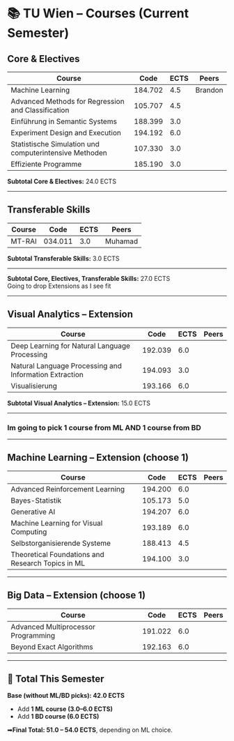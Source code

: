 # 📚 TU Wien – Courses (Current Semester)

## Core & Electives

| Course | Code | ECTS | Peers |
|--------|------|------|-------|
| Machine Learning | 184.702 | 4.5 | Brandon |
| Advanced Methods for Regression and Classification | 105.707 | 4.5 |  |
| Einführung in Semantic Systems | 188.399 | 3.0 |  |
| Experiment Design and Execution | 194.192 | 6.0 |  |
| Statistische Simulation und computerintensive Methoden | 107.330 | 3.0 |  |
| Effiziente Programme | 185.190 | 3.0 |  |

**Subtotal Core & Electives:** 24.0 ECTS  

---

## Transferable Skills

| Course | Code | ECTS | Peers |
|--------|------|------|-------|
| MT-RAI | 034.011 | 3.0 | Muhamad |

**Subtotal Transferable Skills:** 3.0 ECTS  

---

**Subtotal Core, Electives, Transferable Skills:** 27.0 ECTS  
Going to drop Extensions as I see fit

---

## Visual Analytics – Extension

| Course | Code | ECTS | Peers |
|--------|------|------|-------|
| Deep Learning for Natural Language Processing | 192.039 | 6.0 |  |
| Natural Language Processing and Information Extraction | 194.093 | 3.0 |  |
| Visualisierung | 193.166 | 6.0 |  |

**Subtotal Visual Analytics – Extension:** 15.0 ECTS  

---

### Im going to pick **1 course from ML** AND **1 course from BD**
---

## Machine Learning – Extension (choose 1)

| Course | Code | ECTS | Peers |
|--------|------|------|-------|
| Advanced Reinforcement Learning | 194.200 | 6.0 |  |
| Bayes-Statistik | 105.173 | 5.0 |  |
| Generative AI | 194.207 | 6.0 |  |
| Machine Learning for Visual Computing | 193.189 | 6.0 |  |
| Selbstorganisierende Systeme | 188.413 | 4.5 |  |
| Theoretical Foundations and Research Topics in ML | 194.100 | 3.0 |  |

---

## Big Data – Extension (choose 1)

| Course | Code | ECTS | Peers |
|--------|------|------|-------|
| Advanced Multiprocessor Programming | 191.022 | 6.0 |  |
| Beyond Exact Algorithms | 192.163 | 6.0 |  |

---

## 🎯 Total This Semester  
**Base (without ML/BD picks): 42.0 ECTS**  
- Add **1 ML course (3.0–6.0 ECTS)**  
- Add **1 BD course (6.0 ECTS)**  

➡**Final Total: 51.0 – 54.0 ECTS**, depending on ML choice.  
